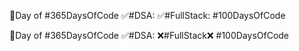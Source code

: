 🎯Day of #365DaysOfCode 
✅#DSA:
✅#FullStack: 
#100DaysOfCode

🎯Day of #365DaysOfCode 
✅#DSA:
❌#FullStack❌
#100DaysOfCode


